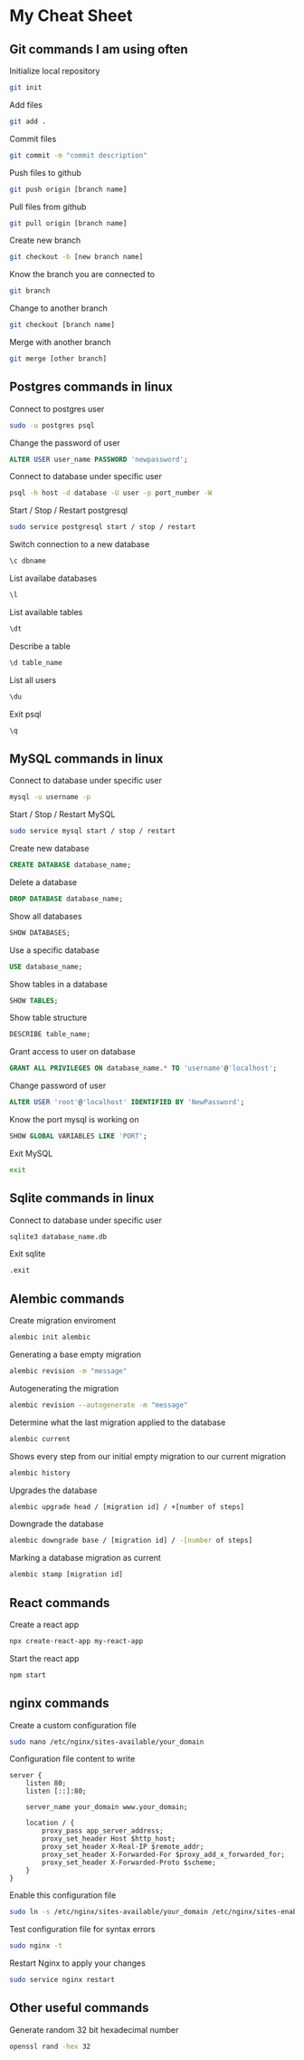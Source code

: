 # My Cheat Sheet

## Git commands I am using often
Initialize local repository
```bash
git init
```
Add files
```bash
git add .
```
Commit files
```bash
git commit -m "commit description"
```
Push files to github
```bash
git push origin [branch name]
```
Pull files from github
```bash
git pull origin [branch name]
```
Create new branch
```bash
git checkout -b [new branch name]
```
Know the branch you are connected to
```bash
git branch
``` 
Change to another branch
```bash
git checkout [branch name]
```
Merge with another branch
```bash
git merge [other branch]
```

## Postgres commands in linux
Connect to postgres user
```bash
sudo -u postgres psql
```
Change the password of user
```sql
ALTER USER user_name PASSWORD 'newpassword';
```
Connect to database under specific user
```bash
psql -h host -d database -U user -p port_number -W
```
Start / Stop / Restart postgresql
```bash
sudo service postgresql start / stop / restart 
```
Switch connection to a new database
```sql
\c dbname
```
List availabe databases
```sql
\l
```
List available tables
```sql
\dt
```
Describe a table
```sql
\d table_name
```
List all users
```sql
\du
```
Exit psql
```sql
\q
```

## MySQL commands in linux

Connect to database under specific user
```bash
mysql -u username -p
```
Start / Stop / Restart MySQL
```bash
sudo service mysql start / stop / restart 
```
Create new database
```sql
CREATE DATABASE database_name;
```
Delete a database
```sql
DROP DATABASE database_name;
```
Show all databases
```sql
SHOW DATABASES;
```
Use a specific database
```sql
USE database_name;
```
Show tables in a database
```sql
SHOW TABLES;
```
Show table structure
```sql
DESCRIBE table_name;
```
Grant access to user on database
```sql
GRANT ALL PRIVILEGES ON database_name.* TO 'username'@'localhost';
```
Change password of user
```sql
ALTER USER 'root'@'localhost' IDENTIFIED BY 'NewPassword';
```
Know the port mysql is working on
```sql
SHOW GLOBAL VARIABLES LIKE 'PORT';
```
Exit MySQL
```bash
exit
```
## Sqlite commands in linux
Connect to database under specific user
```bash
sqlite3 database_name.db
```
Exit sqlite
```bash
.exit
```
## Alembic commands
Create migration enviroment
```bash
alembic init alembic
```
Generating a base empty migration
```bash
alembic revision -m "message"
```
Autogenerating the migration
```bash
alembic revision --autogenerate -m "message"
```
Determine what the last migration applied to the database
```bash
alembic current
```
Shows every step from our initial empty migration to our current migration
```bash
alembic history
```
Upgrades the database
```bash
alembic upgrade head / [migration id] / +[number of steps]
```
Downgrade the database
```bash
alembic downgrade base / [migration id] / -[number of steps]
```
Marking a database migration as current
```bash
alembic stamp [migration id]
```
## React commands
Create a react app
```bash
npx create-react-app my-react-app
```
Start the react app
```bash
npm start
```
## nginx commands
Create a custom configuration file
```bash
sudo nano /etc/nginx/sites-available/your_domain
```
Configuration file content to write
```nginx
server {
    listen 80;
    listen [::]:80;

    server_name your_domain www.your_domain;
        
    location / {
        proxy_pass app_server_address;
        proxy_set_header Host $http_host;
        proxy_set_header X-Real-IP $remote_addr;
        proxy_set_header X-Forwarded-For $proxy_add_x_forwarded_for;
        proxy_set_header X-Forwarded-Proto $scheme;
    }
}
```
Enable this configuration file
```bash
sudo ln -s /etc/nginx/sites-available/your_domain /etc/nginx/sites-enabled/
```
Test configuration file for syntax errors
```bash
sudo nginx -t
```
 Restart Nginx to apply your changes
```bash
sudo service nginx restart
```
## Other useful commands
Generate random 32 bit hexadecimal number
```bash
openssl rand -hex 32
```